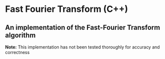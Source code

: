 # Fast Fourier Transform (C++)
An implementation of the Fast-Fourier Transform algorithm
---
**Note:** This implementation has not been tested thoroughly for accuracy and correctness
